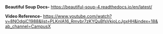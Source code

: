 **Beautiful Soup Docs-** https://beautiful-soup-4.readthedocs.io/en/latest/

**Video Reference-** https://www.youtube.com/watch?v=8NOdgjC1988&list=PLKnIA16_Rmvbr7zKYQuBfsVkjoLcJgxHH&index=18&ab_channel=CampusX
